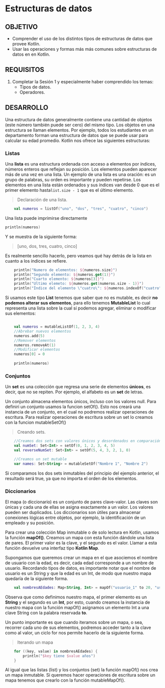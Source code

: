 # Estructuras de datos

## OBJETIVO

- Comprender el uso de los distintos tipos de estructuras de datos que provee Kotlin.
- Usar las operaciones y formas más más comunes sobre estructuras de datos en en Kotlin.

## REQUISITOS

1. Completar la  Sesión 1 y especialmente haber comprendido los temas:
    - Tipos de datos.
    - Operadores.

## DESARROLLO

Una estructura de datos generalmente contiene una cantidad de objetos (este número también puede ser cero) del mismo tipo. Los objetos en una estructura se llaman elementos. Por ejemplo, todos los estudiantes en un departamento forman una estructura de datos que se puede usar para calcular su edad promedio. Kotlin nos ofrece las siguientes estructuras:

### Listas
Una **lista** es una estructura ordenada con acceso a elementos por índices, números enteros que reflejan su posición. Los elementos pueden aparecer más de una vez en una lista. Un ejemplo de una lista es una oración: es un grupo de palabras, su orden es importante y pueden repetirse.
    Los elementos en una lista están ordenados y sus índices van desde 0 que es el primer elemento hasta`list.size - 1` que es el último elemento.

>Declaración de una lista.
```kotlin
    val numeros = listOf("uno", "dos", "tres", "cuatro", "cinco")
```
Una lista puede imprimirse directamente

```kotlin
println(numeros)
```
Y se muestra de la siguiente forma:

> [uno, dos, tres, cuatro, cinco]

Es realmente sencillo hacerlo, pero veamos qué hay detrás de la lista en cuanto a los índices se refiere.

```kotlin
    println("Numero de elementos: ${numeros.size}")
    println("Segundo elemento: ${numeros.get(1)}") 
    println("Cuarto elemento: ${numeros[3]}")
    println("Ultimo elemeto: ${numeros.get(numeros.size - 1)}")
    println("Índice del elemento \"cuatro\": ${numeros.indexOf("cuatro")}")
```

Si usamos este tipo **List<T>** tenemos que saber que no es mutable, es decir **no podemos alterar sus elementos**, para ello tenemos **MutableList<T>** lo cual representa una lista sobre la cual sí podemos agregar, eliminar o modificar sus elementos:

```kotlin

    val numeros = mutableListOf(1, 2, 3, 4)
    //Abrebar nuevos elementos
    numeros.add(5)
    //Remover elementos
    numeros.removeAt(1)
    //Modificar elementos
    numeros[0] = 0
    
    println(numeros)

```

### Conjuntos

Un **set** es una colección que regresa una serie de elementos **únicos**, es decir, que no se repiten. Por ejemplo, el alfabeto es un **set** de letras.

Un conjunto almacena elementos únicos, incluso con los valores null.
Para definiri un conjunto usamos la funcion setOf(). Esto nos creará una instancia de un conjunto, en el cual no podremos realizar operaciones de escritura. Para realizar operaciones de escritura sobre un set lo creamos con la funcion mutableSetOf()

>Creando sets.
```kotlin
    //Creamos dos sets con valores únicos y desordenados en comparación entre ambos.
    val numSet: Set<Int> = setOf(0, 1, 2, 3, 4, 5)
    val reverseNumSet: Set<Int> = setOf(5, 4, 3, 2, 1, 0)

    //Creamos un set mutable
    var names: Set<String> = mutableSetOf("Nombre 1", "Nombre 2")
```
Si comparamos los dos sets inmutables del principio del ejemplo anterior, el resultado será true, ya que no importa el orden de los elementos.

### Diccionarios 
El mapa (o diccionario) es un conjunto de pares clave-valor. Las claves son únicas y cada una de ellas se asigna exactamente a un valor. Los valores pueden ser duplicados. Los diccionarios son útiles para almacenar conexiones lógicas entre objetos, por ejemplo, la identificación de un empleado y su posición.

Para crear una colección Map inmutable o de solo lectura en Kotlin, usamos la función **mapOf()**. Creamos un mapa con esta función dándole una lista de pares. El primer valor es la clave, y el segundo es el valor. Llamar a esta función devuelve una interfaz tipo **Kotlin Map**.

Supongamos que queremos crear un mapa en el que asociemos el nombre de usuario con la edad, es decir, cada edad corresponde a un nombre de usuario. Recordando tipos de datos, es importante notar que el nombre de usuario es un String y que la edad es un Int, de modo que nuestro mapa quedaría de la siguiente forma.
```kotlin
    val nombresAEdades: Map<String, Int> = mapOf("usuario_1" to 20, "usuario_2" to 23)
```
Observa que como definimos nuestro mapa, el primer elemento es un **String** y el segundo es un **Int**, por esto, cuando creamos la instancia de nuestro mapa con la función mapOf() asignamos un elemento Int a una clave String con la palabra reservada **to**.

Un punto importante es que cuando iteramos sobre un mapa, o sea, recorrer cada uno de sus elementos, podremos acceder tanto a la clave como al valor, un ciclo for nos permite hacerlo de la siguiente forma.
>Iterando un mapa
```kotlin
    for ((key, value) in nombresAEdades) {
        println("$key tiene $value años")
    }
```
Al igual que las listas (list) y los conjuntos (set) la función mapOf() nos crea un mapa inmutable. Si queremos hacer operaciones de escritura sobre un mapa tenemos que crearlo con la función mutableMapOf().
